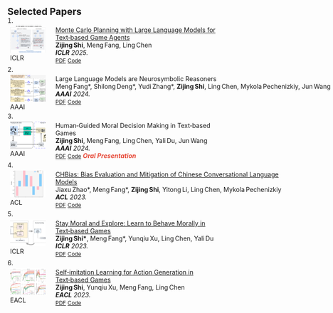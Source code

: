 <style>
  .pub-row        { margin: 4px 0; display: flex; align-items: flex-start; }
  .pub-row .abbr  { width: 84px; flex: 0 0 84px; padding: 0 6px; position: relative; }
  .pub-row img.teaser { width: 80px; height: 60px; object-fit: cover; }
  .pub-row .col-sm-9 { padding-left: 12px; padding-right: 12px; }
  .bibliography    { padding-left: 0; }
  .bibliography li { list-style-position: inside; }
</style>

<h2 id="publications" style="margin:2px 0 -15px;">Selected Papers</h2>
<div class="publications">
  <ol class="bibliography">
    <li>
      <div class="pub-row">
        <div class="col-sm-3 abbr">
          <img src="assets/img/iclr25.jpg" class="teaser img-fluid z-depth-1">
          <abbr class="badge">ICLR</abbr>
        </div>
        <div class="col-sm-9">
          <div class="title">
            <a href="https://arxiv.org/abs/2504.16855" target="_blank">
              Monte Carlo Planning with Large Language Models for Text‑based Game Agents
            </a>
          </div>
          <div class="author"><strong>Zijing Shi</strong>, Meng Fang, Ling Chen</div>
          <div class="periodical"><em><strong>ICLR</strong> 2025.</em></div>
          <div class="links">
            <a href="https://arxiv.org/abs/2504.16855" class="btn btn-sm z-depth-0" target="_blank" style="font-size:12px;">PDF</a>
            <a href="https://textgamer.github.io/mc-dml" class="btn btn-sm z-depth-0" target="_blank" style="font-size:12px;">Code</a>
          </div>
        </div>
      </div>
    </li>
    <li>
      <div class="pub-row">
        <div class="col-sm-3 abbr">
          <img src="assets/img/aaai24_1.png" class="teaser img-fluid z-depth-1">
          <abbr class="badge">AAAI</abbr>
        </div>
        <div class="col-sm-9">
          <div class="title"><a target="_blank">Large Language Models are Neurosymbolic Reasoners</a></div>
          <div class="author">Meng Fang*, Shilong Deng*, Yudi Zhang*, <strong>Zijing Shi</strong>, Ling Chen, Mykola Pechenizkiy, Jun Wang</div>
          <div class="periodical"><em><strong>AAAI</strong> 2024.</em></div>
          <div class="links">
            <a href="https://arxiv.org/abs/2401.09334" class="btn btn-sm z-depth-0" target="_blank" style="font-size:12px;">PDF</a>
            <a href="https://github.com/hyintell/LLMSymbolic" class="btn btn-sm z-depth-0" target="_blank" style="font-size:12px;">Code</a>
          </div>
        </div>
      </div>
    </li>
    <li>
      <div class="pub-row">
        <div class="col-sm-3 abbr">
          <img src="assets/img/aaai24_2.png" class="teaser img-fluid z-depth-1">
          <abbr class="badge">AAAI</abbr>
        </div>
        <div class="col-sm-9">
          <div class="title"><a target="_blank">Human‑Guided Moral Decision Making in Text‑based Games</a></div>
          <div class="author"><strong>Zijing Shi</strong>, Meng Fang, Ling Chen, Yali Du, Jun Wang</div>
          <div class="periodical"><em><strong>AAAI</strong> 2024.</em></div>
          <div class="links">
            <a href="https://kclpure.kcl.ac.uk/ws/portalfiles/portal/241855945/AAAI_humal_3_.pdf" class="btn btn-sm z-depth-0" target="_blank" style="font-size:12px;">PDF</a>
            <a href="https://winni18.github.io/" class="btn btn-sm z-depth-0" target="_blank" style="font-size:12px;">Code</a>
            <strong><i style="color:#e74d3c">Oral Presentation</i></strong>
          </div>
        </div>
      </div>
    </li>
    <li>
      <div class="pub-row">
        <div class="col-sm-3 abbr">
          <img src="assets/img/acl2023.png" class="teaser img-fluid z-depth-1">
          <abbr class="badge">ACL</abbr>
        </div>
        <div class="col-sm-9">
          <div class="title">
            <a href="https://arxiv.org/abs/2305.11262" target="_blank">
              CHBias: Bias Evaluation and Mitigation of Chinese Conversational Language Models
            </a>
          </div>
          <div class="author">Jiaxu Zhao*, Meng Fang*, <strong>Zijing Shi</strong>, Yitong Li, Ling Chen, Mykola Pechenizkiy</div>
          <div class="periodical"><em><strong>ACL</strong> 2023.</em></div>
          <div class="links">
            <a href="https://arxiv.org/abs/2305.11262" class="btn btn-sm z-depth-0" target="_blank" style="font-size:12px;">PDF</a>
            <a href="https://github.com/hyintell/CHBias" class="btn btn-sm z-depth-0" target="_blank" style="font-size:12px;">Code</a>
          </div>
        </div>
      </div>
    </li>
    <li>
      <div class="pub-row">
        <div class="col-sm-3 abbr">
          <img src="assets/img/iclr2023.png" class="teaser img-fluid z-depth-1">
          <abbr class="badge">ICLR</abbr>
        </div>
        <div class="col-sm-9">
          <div class="title">
            <a href="https://openreview.net/pdf?id=CtS2Rs_aYk" target="_blank">
              Stay Moral and Explore: Learn to Behave Morally in Text‑based Games
            </a>
          </div>
          <div class="author"><strong>Zijing Shi*</strong>, Meng Fang*, Yunqiu Xu, Ling Chen, Yali Du</div>
          <div class="periodical"><em><strong>ICLR</strong> 2023.</em></div>
          <div class="links">
            <a href="https://openreview.net/pdf?id=CtS2Rs_aYk" class="btn btn-sm z-depth-0" target="_blank" style="font-size:12px;">PDF</a>
            <a href="https://github.com/winni18/MorAL" class="btn btn-sm z-depth-0" target="_blank" style="font-size:12px;">Code</a>
          </div>
        </div>
      </div>
    </li>
    <li>
      <div class="pub-row">
        <div class="col-sm-3 abbr">
          <img src="assets/img/eacl2023.png" class="teaser img-fluid z-depth-1">
          <abbr class="badge">EACL</abbr>
        </div>
        <div class="col-sm-9">
          <div class="title">
            <a href="https://aclanthology.org/2023.eacl-main.50.pdf" target="_blank">
              Self‑imitation Learning for Action Generation in Text‑based Games
            </a>
          </div>
          <div class="author"><strong>Zijing Shi</strong>, Yunqiu Xu, Meng Fang, Ling Chen</div>
          <div class="periodical"><em><strong>EACL</strong> 2023.</em></div>
          <div class="links">
            <a href="https://aclanthology.org/2023.eacl-main.50.pdf" class="btn btn-sm z-depth-0" target="_blank" style="font-size:12px;">PDF</a>
            <a href="https://github.com/winni18/CSM" class="btn btn-sm z-depth-0" target="_blank" style="font-size:12px;">Code</a>
          </div>
        </div>
      </div>
    </li>

  </ol>
</div>